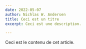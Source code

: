 ```yaml
---
date: 2022-05-07
author: Nichlas W. Andersen
title: Ceci est un titre
excerpt: Ceci est une description.

---
```

Ceci est le contenu de cet article.